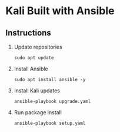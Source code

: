 # Kali Built with Ansible
## Instructions
1. Update repositories

   `sudo apt update`
2. Install Ansible

   `sudo apt install ansible -y`
3. Install Kali updates

   `ansible-playbook upgrade.yaml`
4. Run package install 

   `ansible-playbook setup.yaml`
```